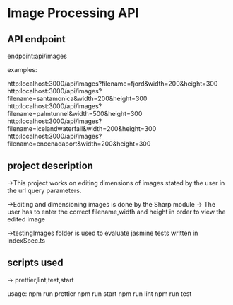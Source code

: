 # Image Processing API


## API endpoint 

 endpoint:api/images


examples:

http:localhost:3000/api/images?filename=fjord&width=200&height=300
http:localhost:3000/api/images?filename=santamonica&width=200&height=300
http:localhost:3000/api/images?filename=palmtunnel&width=500&height=300
http:localhost:3000/api/images?filename=icelandwaterfall&width=200&height=300
http:localhost:3000/api/images?filename=encenadaport&width=200&height=300



## project description

->This project works on editing dimensions of images stated by the user in the url query parameters.

->Editing and dimensioning images is done by the Sharp module
-> The user has to enter the correct filename,width and height in order to view the edited image


->testingImages folder is used to evaluate jasmine tests written in indexSpec.ts


## scripts used
-> prettier,lint,test,start

usage: npm run prettier
       npm run start
       npm run lint
       npm run test
       
